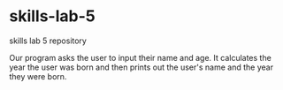 # skills-lab-5
skills lab 5 repository

Our program asks the user to input their name and age. It calculates the year the user was born and then prints out the user's name and the year they were born. 